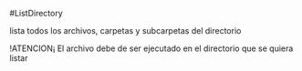 #ListDirectory

lista todos los archivos, carpetas y subcarpetas del directorio

!ATENCION¡ El archivo debe de ser ejecutado en el directorio que se quiera listar 
